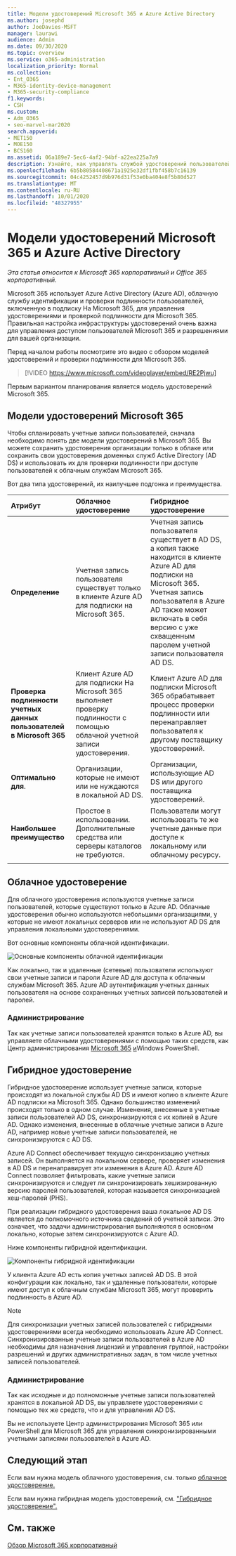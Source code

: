```yaml
---
title: Модели удостоверений Microsoft 365 и Azure Active Directory
ms.author: josephd
author: JoeDavies-MSFT
manager: laurawi
audience: Admin
ms.date: 09/30/2020
ms.topic: overview
ms.service: o365-administration
localization_priority: Normal
ms.collection:
- Ent_O365
- M365-identity-device-management
- M365-security-compliance
f1.keywords:
- CSH
ms.custom:
- Adm_O365
- seo-marvel-mar2020
search.appverid:
- MET150
- MOE150
- BCS160
ms.assetid: 06a189e7-5ec6-4af2-94bf-a22ea225a7a9
description: Узнайте, как управлять службой удостоверений пользователей Azure AD в Microsoft 365 с помощью облачных или гибридных моделей удостоверений.
ms.openlocfilehash: 6b5b80584408671a1925e32df1fbf458b7c16139
ms.sourcegitcommit: 04c4252457d9b976d31f53e0ba404e8f5b80d527
ms.translationtype: MT
ms.contentlocale: ru-RU
ms.lasthandoff: 10/01/2020
ms.locfileid: "48327955"
---
```

# <a name="microsoft-365-identity-models-and-azure-active-directory"></a>Модели удостоверений Microsoft 365 и Azure Active Directory

*Эта статья относится к Microsoft 365 корпоративный и Office 365 корпоративный.*

Microsoft 365 использует Azure Active Directory (Azure AD), облачную службу идентификации и проверки подлинности пользователей, включенную в подписку На Microsoft 365, для управления удостоверениями и проверкой подлинности для Microsoft 365. Правильная настройка инфраструктуры удостоверений очень важна для управления доступом пользователей Microsoft 365 и разрешениями для вашей организации.

Перед началом работы посмотрите это видео с обзором моделей удостоверений и проверки подлинности для Microsoft 365.

<p> </p>

> [!VIDEO https://www.microsoft.com/videoplayer/embed/RE2Pjwu]

Первым вариантом планирования является модель удостоверений Microsoft 365.

## <a name="microsoft-365-identity-models"></a>Модели удостоверений Microsoft 365

Чтобы спланировать учетные записи пользователей, сначала необходимо понять две модели удостоверений в Microsoft 365. Вы можете сохранить удостоверения организации только в облаке или сохранить свои удостоверения доменных служб Active Directory (AD DS) и использовать их для проверки подлинности при доступе пользователей к облачным службам Microsoft 365.  

Вот два типа удостоверений, их наилучшее подгонка и преимущества.

| Атрибут | Облачное удостоверение | Гибридное удостоверение |
|:-------|:-----|:-----|
| **Определение** | Учетная запись пользователя существует только в клиенте Azure AD для подписки на Microsoft 365. | Учетная запись пользователя существует в AD DS, а копия также находится в клиенте Azure AD для подписки на Microsoft 365. Учетная запись пользователя в Azure AD также может включать в себя версию с уже схващенным паролем учетной записи пользователя AD DS. |
| **Проверка подлинности учетных данных пользователей в Microsoft 365** | Клиент Azure AD для подписки На Microsoft 365 выполняет проверку подлинности с помощью облачной учетной записи удостоверения. | Клиент Azure AD для подписки Microsoft 365 обрабатывает процесс проверки подлинности или перенаправляет пользователя к другому поставщику удостоверений. |
| **Оптимально для**. | Организации, которые не имеют или не нуждаются в локальной AD DS. | Организации, использующие AD DS или другого поставщика удостоверений. |
| **Наибольшее преимущество** | Простое в использовании. Дополнительные средства или серверы каталогов не требуются. | Пользователи могут использовать те же учетные данные при доступе к локальному или облачному ресурсу. |
||||

## <a name="cloud-only-identity"></a>Облачное удостоверение

Для облачного удостоверения используются учетные записи пользователей, которые существуют только в Azure AD. Облачные удостоверения обычно используются небольшими организациями, у которые не имеют локальных серверов или не используют AD DS для управления локальными удостоверениями. 

Вот основные компоненты облачной идентификации.
 
![Основные компоненты облачной идентификации](../media/about-microsoft-365-identity/cloud-only-identity.png)

Как локально, так и удаленные (сетевые) пользователи используют свои учетные записи и пароли Azure AD для доступа к облачным службам Microsoft 365. Azure AD аутентификация учетных данных пользователя на основе сохраненных учетных записей пользователей и паролей.

### <a name="administration"></a>Администрирование
Так как учетные записи пользователей хранятся только в Azure AD, вы управляете облачными удостоверениями с помощью таких средств, как Центр администрирования [Microsoft 365](https://docs.microsoft.com/microsoft-365/admin/add-users/) [и](manage-user-accounts-and-licenses-with-microsoft-365-powershell.md)Windows PowerShell. 

## <a name="hybrid-identity"></a>Гибридное удостоверение

Гибридное удостоверение использует учетные записи, которые происходят из локальной службы AD DS и имеют копию в клиенте Azure AD подписки на Microsoft 365. Однако большинство изменений происходят только в одном случае. Изменения, внесенные в учетные записи пользователей AD DS, синхронизируются с их копией в Azure AD. Однако изменения, внесенные в облачные учетные записи в Azure AD, например новые учетные записи пользователей, не синхронизируются с AD DS.

Azure AD Connect обеспечивает текущую синхронизацию учетных записей. Он выполняется на локальном сервере, проверяет изменения в AD DS и перенаправирует эти изменения в Azure AD. Azure AD Connect позволяет фильтровать, какие учетные записи синхронизируются и следует ли синхронизировать хешизированную версию паролей пользователей, которая называется синхронизацией хеш-паролей (PHS).

При реализации гибридного удостоверения ваша локальное AD DS является до полномочного источника сведений об учетной записи. Это означает, что задачи администрирования выполняются в основном локально, которые затем синхронизируются с Azure AD. 

Ниже компоненты гибридной идентификации.

![Компоненты гибридной идентификации](../media/about-microsoft-365-identity/hybrid-identity.png)

У клиента Azure AD есть копия учетных записей AD DS. В этой конфигурации как локально, так и удаленные пользователи, которые имеют доступ к облачным службам Microsoft 365, могут проверить подлинность в Azure AD.

>[!Note]
>Для синхронизации учетных записей пользователей с гибридными удостоверениями всегда необходимо использовать Azure AD Connect. Синхронизированные учетные записи пользователей в Azure AD необходимы для назначения лицензий и управления группой, настройки разрешений и других административных задач, в том числе учетных записей пользователей.
>

### <a name="administration"></a>Администрирование

Так как исходные и до полномонные учетные записи пользователей хранятся в локальной AD DS, вы управляете удостоверениями с помощью тех же средств, что и для управления AD DS. 

Вы не используете Центр администрирования Microsoft 365 или PowerShell для Microsoft 365 для управления синхронизированными учетными записями пользователей в Azure AD.

## <a name="next-step"></a>Следующий этап

Если вам нужна модель облачного удостоверения, см. только [облачное удостоверение.](cloud-only-identities.md)

Если вам нужна гибридная модель удостоверений, см. ["Гибридное удостоверение".](plan-for-directory-synchronization.md)


## <a name="see-also"></a>См. также

[Обзор Microsoft 365 корпоративный](microsoft-365-overview.md)
